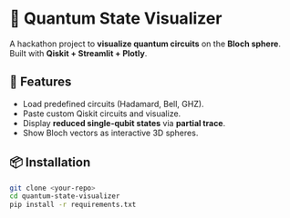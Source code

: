 # 🔮 Quantum State Visualizer

A hackathon project to **visualize quantum circuits** on the **Bloch sphere**.  
Built with **Qiskit + Streamlit + Plotly**.

## 🚀 Features
- Load predefined circuits (Hadamard, Bell, GHZ).
- Paste custom Qiskit circuits and visualize.
- Display **reduced single-qubit states** via **partial trace**.
- Show Bloch vectors as interactive 3D spheres.

## 📦 Installation
```bash
git clone <your-repo>
cd quantum-state-visualizer
pip install -r requirements.txt
